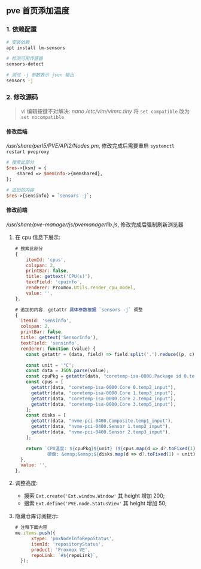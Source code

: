 ## pve 首页添加温度

### 1. 依赖配置

```bash
# 安装依赖
apt install lm-sensors

# 检测可用传感器
sensors-detect

# 测试 -j 参数表示 json 输出
sensors -j
```

### 2. 修改源码

> vi 编辑按键不对解决:
> *nano /etc/vim/vimrc.tiny*
> 将 `set compatible` 改为 `set nocompatible`

#### 修改后端

*/usr/share/perl5/PVE/API2/Nodes.pm*, 修改完成后需要重启 `systemctl restart pveproxy`

```perl
# 搜索此部分
$res->{ksm} = {
    shared => $meminfo->{memshared},
};

# 追加的内容
$res->{sensinfo} = `sensors -j`; 
```

#### 修改前端

*/usr/share/pve-manager/js/pvemanagerlib.js*, 修改完成后强制刷新浏览器

1. 在 cpu 信息下展示:
   ```javascript
   # 搜索此部分
   {
       itemId: 'cpus',
       colspan: 2,
       printBar: false,
       title: gettext('CPU(s)'),
       textField: 'cpuinfo',
       renderer: Proxmox.Utils.render_cpu_model,
       value: '',
   },

   # 追加的内容, getattr 具体参数根据 `sensors -j` 调整
   {
     itemId: 'sensinfo',
     colspan: 2,
     printBar: false,
     title: gettext('SensorInfo'),
     textField: 'sensinfo',
     renderer: function (value) {
       const getattr = (data, field) => field.split('.').reduce((p, c) => p ? p[c] : null, data);
   
       const unit = '°C';
       const data = JSON.parse(value);
       const cpuPkg = getattr(data, "coretemp-isa-0000.Package id 0.temp1_input")?.toFixed(1);
       const cpus = [
         getattr(data, "coretemp-isa-0000.Core 0.temp2_input"),
         getattr(data, "coretemp-isa-0000.Core 1.temp3_input"),
         getattr(data, "coretemp-isa-0000.Core 2.temp4_input"),
         getattr(data, "coretemp-isa-0000.Core 3.temp5_input"),
       ];
       const disks = [
         getattr(data, "nvme-pci-0400.Composite.temp1_input"),
         getattr(data, "nvme-pci-0400.Sensor 1.temp2_input"),
         getattr(data, "nvme-pci-0400.Sensor 2.temp3_input"),
       ];
   
       return `CPU温度: ${cpuPkg}${unit} (${cpus.map(d => d?.toFixed(1) + unit).join(' | ')})<br/>
               硬盘: &emsp;&emsp;${disks.map(d => d?.toFixed(1) + unit).join(' | ')}`;
     },
     value: '',
   },
   ```

2. 调整高度:
   - 搜索 `Ext.create('Ext.window.Window'` 其 height 增加 200;
   - 搜索 `Ext.define('PVE.node.StatusView'` 其 height 增加 50;
3. 隐藏仓库订阅提示:
   ```javascript
   # 注释下面内容
   me.items.push({
         xtype: 'pmxNodeInfoRepoStatus',
         itemId: 'repositoryStatus',
         product: 'Proxmox VE',
         repoLink: `#${repoLink}`,
     }); 
   ```
